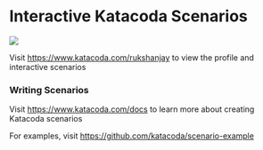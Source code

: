 # Interactive Katacoda Scenarios

[![](http://shields.katacoda.com/katacoda/rukshanjay/count.svg)](https://www.katacoda.com/rukshanjay "Get your profile on Katacoda.com")

Visit https://www.katacoda.com/rukshanjay to view the profile and interactive scenarios

### Writing Scenarios
Visit https://www.katacoda.com/docs to learn more about creating Katacoda scenarios

For examples, visit https://github.com/katacoda/scenario-example

